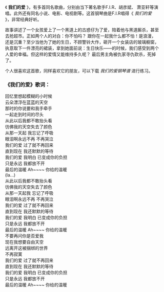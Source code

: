 

《 **我们的爱** 》，有多首同名歌曲，分别由当下著名歌手F.I.R、胡彦斌、
萧亚轩等演唱。此外还有同名小说、电影、电视剧等。这首钢琴曲是F.I.R唱得《 _我们的爱_ 》，非常经典好听。

  

故事讲述了一个女孩爱上了一个黑道上的古惑仔为了爱，陪着他与黑道厮杀，甚至去抢超市。正如两个人的对白：你不怕吗？
跟你在一起我什么都不怕！是浪漫，还是沉重？至少当他为了她的生日，不顾警铃大作，砸开一个女装店的玻璃橱窗，执意取下一件漂亮的裙装，拿到她面前说：生日快乐——的时候，我们感受到两个人爱的幸福。但这样的爱情又能维持多久呢？
最后男主角被仇家寻仇砍杀，死掉了。

  

个人很喜欢这首歌，同样喜欢它的朋友，可以下载 _我们的爱钢琴谱_ 进行练习。

### 《我们的爱》歌词：

回忆里想起模糊的小时候  
云朵漂浮在蓝蓝的天空  
那时的你说要和我手牵手  
一起走到时间的尽头  
从此以后我都不敢抬头看  
彷佛我的天空失去了颜色  
从那一天起 我忘记了呼吸  
眼泪啊永远不再 不再哭泣  
我们的爱 过了就不再回来  
直到现在 我还默默的等待  
我们的爱 我明白 已变成你的负担  
只是永远 我都放不开  
最后的温暖 Ah~~~~ 你给的温暖  
(la...)  
从此以后我都不敢抬头看  
彷佛我的天空失去了颜色  
从那一天起我 忘记了呼吸  
眼泪啊永远不再 不再哭泣  
我们的爱 过了就不再回来  
直到现在 我还默默的等待  
我们的爱 我明白 已变成你的负担  
只是永远 我都放不开  
最后的温暖 Ah~~~~ 你给的温暖  
不要再问你是否爱我  
现在我想要自由天空  
远离开这被捆绑的世界  
不再寂寞  
我们的爱 过了就不再回来  
直到现在 我还默默的等待  
我们的爱 我明白 已变成你的负担  
只是永远 我都放不开  
最后的温暖 Ah~~~~ 你给的温暖

